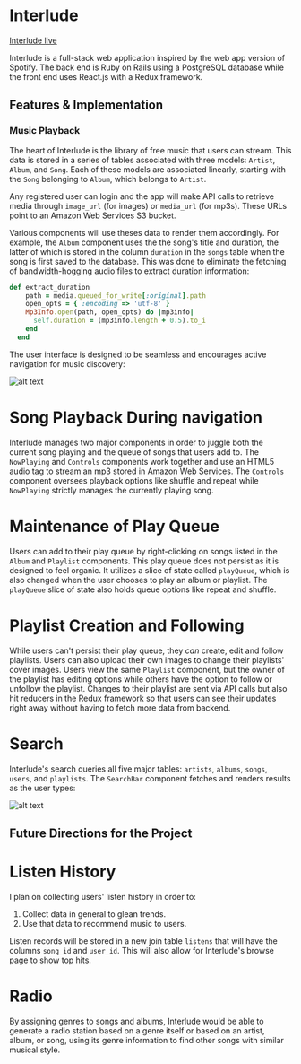 # Interlude

[Interlude live](http://interludeapp.herokuapp.com/)

Interlude is a full-stack web application inspired by the web app version of Spotify. The back end is Ruby on Rails using a PostgreSQL database while the front end uses React.js with a Redux framework.

## Features & Implementation

### Music Playback

The heart of Interlude is the library of free music that users can stream. This data is stored in a series of tables associated with three models: `Artist`, `Album`, and `Song`. Each of these models are associated linearly, starting with the `Song` belonging to `Album`, which belongs to `Artist`.

Any registered user can login and the app will make API calls to retrieve media through `image_url` (for images) or `media_url` (for mp3s). These URLs point to an Amazon Web Services S3 bucket.

Various components will use theses data to render them accordingly. For example, the `Album` component uses the the song's title and duration, the latter of which is stored in the column `duration` in the `songs` table when the song is first saved to the database. This was done to eliminate the fetching of bandwidth-hogging audio files to extract duration information:

```ruby
def extract_duration
    path = media.queued_for_write[:original].path
    open_opts = { :encoding => 'utf-8' }
    Mp3Info.open(path, open_opts) do |mp3info|
      self.duration = (mp3info.length + 0.5).to_i
    end
  end
```

The user interface is designed to be seamless and encourages active navigation for music discovery:

![alt text](https://raw.githubusercontent.com/christiancho/interlude-app/master/docs/screenshots/interlude_screenshot.jpg "Interlude Screenshot")

# Song Playback During navigation

Interlude manages two major components in order to juggle both the current song playing and the queue of songs that users add to. The `NowPlaying` and `Controls` components work together and use an HTML5 audio tag to stream an mp3 stored in Amazon Web Services. The `Controls` component oversees playback options like shuffle and repeat while `NowPlaying` strictly manages the currently playing song.

# Maintenance of Play Queue

Users can add to their play queue by right-clicking on songs listed in the `Album` and `Playlist` components. This play queue does not persist as it is designed to feel organic. It utilizes a slice of state called `playQueue`, which is also changed when the user chooses to play an album or playlist. The `playQueue` slice of state also holds queue options like repeat and shuffle.

# Playlist Creation and Following

While users can't persist their play queue, they *can* create, edit and follow playlists. Users can also upload their own images to change their playlists' cover images. Users view the same `Playlist` component, but the owner of the playlist has editing options while others have the option to follow or unfollow the playlist. Changes to their playlist are sent via API calls but also hit reducers in the Redux framework so that users can see their updates right away without having to fetch more data from backend.

# Search

Interlude's search queries all five major tables: `artists`, `albums`, `songs`, `users`, and `playlists`. The `SearchBar` component fetches and renders results as the user types:

![alt text](https://raw.githubusercontent.com/christiancho/interlude-app/master/docs/screenshots/search_screenshot.jpg "Search Screenshot")

## Future Directions for the Project

# Listen History

I plan on collecting users' listen history in order to:

1. Collect data in general to glean trends.
2. Use that data to recommend music to users.

Listen records will be stored in a new join table `listens` that will have the columns `song_id` and `user_id`. This will also allow for Interlude's browse page to show top hits.

# Radio

By assigning genres to songs and albums, Interlude would be able to generate a radio station based on a genre itself or based on an artist, album, or song, using its genre information to find other songs with similar musical style.
